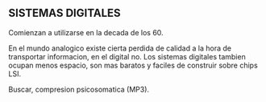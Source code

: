 ## SISTEMAS DIGITALES
Comienzan a utilizarse en la decada de los 60.

En el mundo analogico existe cierta perdida de calidad 
a la hora de transportar informacion, en el digital no.
Los sistemas digitales tambien ocupan menos espacio, 
son mas baratos y faciles de construir sobre chips LSI.

Buscar, compresion psicosomatica (MP3).

